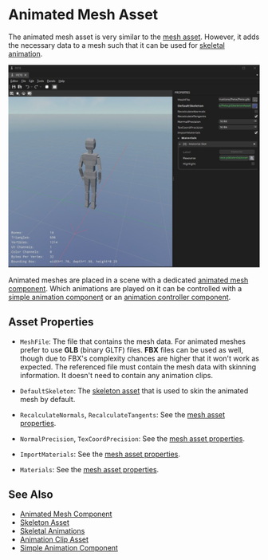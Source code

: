 # Animated Mesh Asset

The animated mesh asset is very similar to the [mesh asset](../../graphics/meshes/mesh-asset.md). However, it adds the necessary data to a mesh such that it can be used for [skeletal animation](Skeletal-Animation.md).

![Animated Mesh Asset](../media/animated-mesh-asset.jpg)

Animated meshes are placed in a scene with a dedicated [animated mesh component](animated-mesh-component.md). Which animations are played on it can be controlled with a [simple animation component](simple-animation-component.md) or an [animation controller component](animation-controller/animation-controller-component.md).

## Asset Properties

* `MeshFile`: The file that contains the mesh data. For animated meshes prefer to use **GLB** (binary GLTF) files. **FBX** files can be used as well, though due to FBX's complexity chances are higher that it won't work as expected. The referenced file must contain the mesh data with skinning information. It doesn't need to contain any animation clips.

* `DefaultSkeleton`: The [skeleton asset](skeleton-asset.md) that is used to skin the animated mesh by default.

* `RecalculateNormals`, `RecalculateTangents`: See the [mesh asset properties](../../graphics/meshes/mesh-asset.md#asset-properties).

* `NormalPrecision`, `TexCoordPrecision`: See the [mesh asset properties](../../graphics/meshes/mesh-asset.md#asset-properties).

* `ImportMaterials`: See the [mesh asset properties](../../graphics/meshes/mesh-asset.md#asset-properties).

* `Materials`: See the [mesh asset properties](../../graphics/meshes/mesh-asset.md#asset-properties).

## See Also

* [Animated Mesh Component](animated-mesh-component.md)
* [Skeleton Asset](skeleton-asset.md)
* [Skeletal Animations](Skeletal-Animation.md)
* [Animation Clip Asset](animation-clip-asset.md)
* [Simple Animation Component](simple-animation-component.md)
